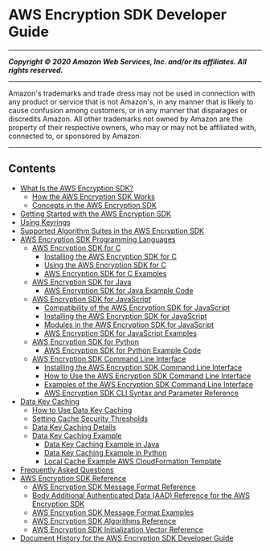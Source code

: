 # AWS Encryption SDK Developer Guide

-----
*****Copyright &copy; 2020 Amazon Web Services, Inc. and/or its affiliates. All rights reserved.*****

-----
Amazon's trademarks and trade dress may not be used in 
     connection with any product or service that is not Amazon's, 
     in any manner that is likely to cause confusion among customers, 
     or in any manner that disparages or discredits Amazon. All other 
     trademarks not owned by Amazon are the property of their respective
     owners, who may or may not be affiliated with, connected to, or 
     sponsored by Amazon.

-----
## Contents
+ [What Is the AWS Encryption SDK?](introduction.md)
   + [How the AWS Encryption SDK Works](how-it-works.md)
   + [Concepts in the AWS Encryption SDK](concepts.md)
+ [Getting Started with the AWS Encryption SDK](getting-started.md)
+ [Using Keyrings](choose-keyring.md)
+ [Supported Algorithm Suites in the AWS Encryption SDK](supported-algorithms.md)
+ [AWS Encryption SDK Programming Languages](programming-languages.md)
   + [AWS Encryption SDK for C](c-language.md)
      + [Installing the AWS Encryption SDK for C](c-language-installation.md)
      + [Using the AWS Encryption SDK for C](c-language-using.md)
      + [AWS Encryption SDK for C Examples](c-examples.md)
   + [AWS Encryption SDK for Java](java.md)
      + [AWS Encryption SDK for Java Example Code](java-example-code.md)
   + [AWS Encryption SDK for JavaScript](javascript.md)
      + [Compatibility of the AWS Encryption SDK for JavaScript](javascript-compatibility.md)
      + [Installing the AWS Encryption SDK for JavaScript](javascript-installation.md)
      + [Modules in the AWS Encryption SDK for JavaScript](javascript-modules.md)
      + [AWS Encryption SDK for JavaScript Examples](js-examples.md)
   + [AWS Encryption SDK for Python](python.md)
      + [AWS Encryption SDK for Python Example Code](python-example-code.md)
   + [AWS Encryption SDK Command Line Interface](crypto-cli.md)
      + [Installing the AWS Encryption SDK Command Line Interface](crypto-cli-install.md)
      + [How to Use the AWS Encryption SDK Command Line Interface](crypto-cli-how-to.md)
      + [Examples of the AWS Encryption SDK Command Line Interface](crypto-cli-examples.md)
      + [AWS Encryption SDK CLI Syntax and Parameter Reference](crypto-cli-reference.md)
+ [Data Key Caching](data-key-caching.md)
   + [How to Use Data Key Caching](implement-caching.md)
   + [Setting Cache Security Thresholds](thresholds.md)
   + [Data Key Caching Details](data-caching-details.md)
   + [Data Key Caching Example](sample-cache-example.md)
      + [Data Key Caching Example in Java](sample-cache-example-java.md)
      + [Data Key Caching Example in Python](sample-cache-example-python.md)
      + [Local Cache Example AWS CloudFormation Template](sample-cache-example-cloudformation.md)
+ [Frequently Asked Questions](faq.md)
+ [AWS Encryption SDK Reference](reference.md)
   + [AWS Encryption SDK Message Format Reference](message-format.md)
   + [Body Additional Authenticated Data (AAD) Reference for the AWS Encryption SDK](body-aad-reference.md)
   + [AWS Encryption SDK Message Format Examples](message-format-examples.md)
   + [AWS Encryption SDK Algorithms Reference](algorithms-reference.md)
   + [AWS Encryption SDK Initialization Vector Reference](IV-reference.md)
+ [Document History for the AWS Encryption SDK Developer Guide](document-history.md)